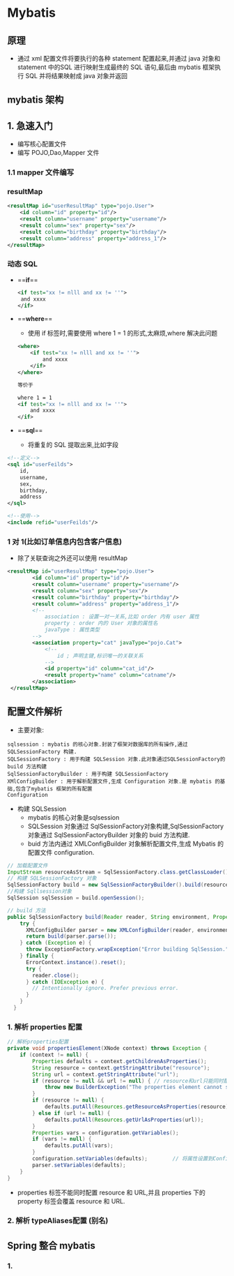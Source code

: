 # Mybatis
## 原理
- 通过 xml 配置文件将要执行的各种 statement 配置起来,并通过 java 对象和 statement 中的SQL 进行映射生成最终的 SQL 语句,最后由 mybatis 框架执行 SQL 并将结果映射成 java 对象并返回


## mybatis 架构



## 1. 急速入门
- 编写核心配置文件
- 编写 POJO,Dao,Mapper 文件


### 1.1 mapper 文件编写

### resultMap

```xml
<resultMap id="userResultMap" type="pojo.User">
    <id column="id" property="id"/>
    <result column="username" property="username"/>
    <result column="sex" property="sex"/>
    <result column="birthday" property="birthday"/>
    <result column="address" property="address_1"/>
</resultMap>
```

### 动态 SQL
- ==**if**==
    
    ```xml
    <if test="xx != nlll and xx != ''">
     and xxxx
    </if>
    ```

- ==**where**==
    - 使用 if 标签时,需要使用 where 1 = 1 的形式,太麻烦,where 解决此问题
    
    ```xml
    <where>
        <if test="xx != nlll and xx != ''">
            and xxxx
        </if>
    </where>
    
    等价于 
    
    where 1 = 1
    <if test="xx != nlll and xx != ''">
        and xxxx
    </if>
    ```

- ==**sql**==
    - 将重复的 SQL 提取出来,比如字段
    
```xml
<!--定义-->
<sql id="userFeilds">
    id,
    username,
    sex,
    birthday,
    address
</sql>

<!--使用-->
<include refid="userFeilds"/>
```

### 1 对 1(比如订单信息内包含客户信息)
- 除了关联查询之外还可以使用 resultMap

```xml
<resultMap id="userResultMap" type="pojo.User">
        <id column="id" property="id"/>
        <result column="username" property="username"/>
        <result column="sex" property="sex"/>
        <result column="birthday" property="birthday"/>
        <result column="address" property="address_1"/>
        <!--
            association : 设置一对一关系,比如 order 内有 user 属性
            property : order 内的 User 对象的属性名
            javaType : 属性类型
        -->
        <association property="cat" javaType="pojo.Cat">
            <!--
                id ; 声明主键,标识唯一的关联关系
            -->
            <id property="id" column="cat_id"/>
            <result property="name" column="catname"/>
        </association>
 </resultMap>
```

## 配置文件解析
- 主要对象:

```properties
sqlsession : mybatis 的核心对象.封装了框架对数据库的所有操作,通过 SQLSessionFactory 构建.
SQLSessionFactory : 用于构建 SQLSession 对象.此对象通过SQLSessionFactory的 build 方法构建
SqlSessionFactoryBuilder : 用于构建 SQLSessionFactory
XMlConfigBuilder : 用于解析配置文件,生成 Configuration 对象.是 mybatis 的基础,包含了mybatis 框架的所有配置
Configuration
```
- 构建 SQLSession
    - mybatis 的核心对象是sqlsession
    - SQLSession 对象通过 SqlSessionFactory对象构建,SqlSessionFactory对象通过 SqlSessionFactoryBuilder 对象的 buid 方法构建.
    - buid 方法内通过 XMLConfigBuilder 对象解析配置文件,生成 Mybatis 的配置文件 configuration.

    
```java
// 加载配置文件
InputStream resourceAsStream = SqlSessionFactory.class.getClassLoader().getResourceAsStream("");
// 构建 SQLSessionFactory 对象
SqlSessionFactory build = new SqlSessionFactoryBuilder().build(resourceAsStream);
//构建 Sqllsession对象
SqlSession sqlSession = build.openSession();

// build 方法
public SqlSessionFactory build(Reader reader, String environment, Properties properties) {
    try {
      XMLConfigBuilder parser = new XMLConfigBuilder(reader, environment, properties);
      return build(parser.parse());
    } catch (Exception e) {
      throw ExceptionFactory.wrapException("Error building SqlSession.", e);
    } finally {
      ErrorContext.instance().reset();
      try {
        reader.close();
      } catch (IOException e) {
        // Intentionally ignore. Prefer previous error.
      }
    }
  }
```

### 1. 解析 properties 配置

```java
// 解析properties配置
private void propertiesElement(XNode context) throws Exception {
    if (context != null) {
        Properties defaults = context.getChildrenAsProperties();
        String resource = context.getStringAttribute("resource");
        String url = context.getStringAttribute("url");
        if (resource != null && url != null) { // resource和url只能同时配置一个
            throw new BuilderException("The properties element cannot specify both a URL and a resource based property file reference.  Please specify one or the other.");
        }
        if (resource != null) {
            defaults.putAll(Resources.getResourceAsProperties(resource));
        } else if (url != null) {
            defaults.putAll(Resources.getUrlAsProperties(url));
        }
        Properties vars = configuration.getVariables();
        if (vars != null) {
            defaults.putAll(vars);
        }
        configuration.setVariables(defaults);        // 将属性设置到Configuration对象
        parser.setVariables(defaults);
    }
}
```
- properties 标签不能同时配置 resource 和 URL,并且 properties 下的 property 标签会覆盖 resource 和 URL.

### 2. 解析 typeAliases配置 (别名)



## Spring 整合 mybatis
### 1. 